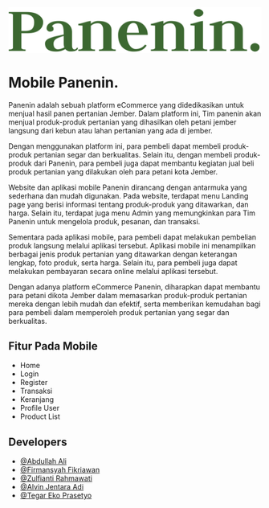 
![image.png](https://github.com/abdlhli/Panenin/blob/master/public/assets/images/Panenin..png)

# Mobile Panenin.

Panenin adalah sebuah platform eCommerce yang didedikasikan untuk menjual hasil panen pertanian Jember. Dalam platform ini, Tim panenin akan menjual produk-produk pertanian yang dihasilkan oleh petani jember langsung dari kebun atau lahan pertanian yang ada di jember.

Dengan menggunakan platform ini, para pembeli dapat membeli produk-produk pertanian segar dan berkualitas. Selain itu, dengan membeli produk-produk dari Panenin, para pembeli juga dapat membantu kegiatan jual beli produk pertanian yang dilakukan oleh para petani kota Jember.

Website dan aplikasi mobile Panenin dirancang dengan antarmuka yang sederhana dan mudah digunakan. Pada website, terdapat menu Landing page yang berisi informasi tentang produk-produk yang ditawarkan, dan harga. Selain itu, terdapat juga menu Admin yang memungkinkan para Tim Panenin untuk mengelola produk, pesanan, dan transaksi.

Sementara pada aplikasi mobile, para pembeli dapat melakukan pembelian produk langsung melalui aplikasi tersebut. Aplikasi mobile ini menampilkan berbagai jenis produk pertanian yang ditawarkan dengan keterangan lengkap, foto produk, serta harga. Selain itu, para pembeli juga dapat melakukan pembayaran secara online melalui aplikasi tersebut.

Dengan adanya platform eCommerce Panenin, diharapkan dapat membantu para petani dikota Jember dalam memasarkan produk-produk pertanian mereka dengan lebih mudah dan efektif, serta memberikan kemudahan bagi para pembeli dalam memperoleh produk pertanian yang segar dan berkualitas.


## Fitur Pada Mobile

- Home
- Login
- Register
- Transaksi
- Keranjang
- Profile User
- Product List


## Developers

- [@Abdullah Ali](https://github.com/abdlhli)
- [@Firmansyah Fikriawan](https://github.com/fmnsh19)
- [@Zulfianti Rahmawati](https://github.com/viviashilah14)
- [@Alvin Jentara Adi](https://github.com/Alvinjentara)
- [@Tegar Eko Prasetyo](https://github.com/tegarCoding)
